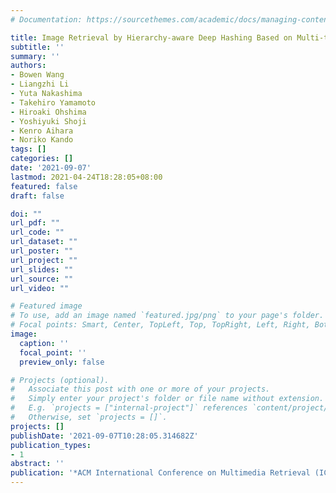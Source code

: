 ```yaml
---
# Documentation: https://sourcethemes.com/academic/docs/managing-content/

title: Image Retrieval by Hierarchy-aware Deep Hashing Based on Multi-task Learning
subtitle: ''
summary: ''
authors:
- Bowen Wang
- Liangzhi Li
- Yuta Nakashima
- Takehiro Yamamoto
- Hiroaki Ohshima
- Yoshiyuki Shoji
- Kenro Aihara
- Noriko Kando
tags: []
categories: []
date: '2021-09-07'
lastmod: 2021-04-24T18:28:05+08:00
featured: false
draft: false

doi: ""
url_pdf: ""
url_code: ""
url_dataset: ""
url_poster: ""
url_project: ""
url_slides: ""
url_source: ""
url_video: ""

# Featured image
# To use, add an image named `featured.jpg/png` to your page's folder.
# Focal points: Smart, Center, TopLeft, Top, TopRight, Left, Right, BottomLeft, Bottom, BottomRight.
image:
  caption: ''
  focal_point: ''
  preview_only: false

# Projects (optional).
#   Associate this post with one or more of your projects.
#   Simply enter your project's folder or file name without extension.
#   E.g. `projects = ["internal-project"]` references `content/project/deep-learning/index.md`.
#   Otherwise, set `projects = []`.
projects: []
publishDate: '2021-09-07T10:28:05.314682Z'
publication_types:
- 1
abstract: ''
publication: '*ACM International Conference on Multimedia Retrieval (ICMR)*'
---
```

